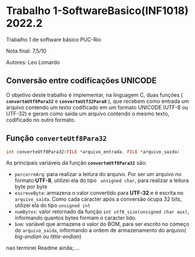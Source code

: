 # Trabalho 1-SoftwareBasico(INF1018) 2022.2
Trabalho 1 de software básico PUC-Rio

Nota final: 7,5/10

Autores: Leo Lomardo

## Conversão entre codificações UNICODE

O objetivo deste trabalho é implementar, na linguagem C, duas funções ( **`converteUtf8Para32`** e **`converteUtf32Para8`** ), que recebem como entrada um arquivo contendo um texto codificado em um formato UNICODE (UTF-8 ou UTF-32) e geram como saida um arquivo contendo o mesmo texto, codificado no outro formato.

## Função `converteUtf8Para32`

```c
int converteUtf8Para32(FILE *arquivo_entrada, FILE *arquivo_saida)
```
As principais variáveis da função **`converteUtf8Para32`** são:
- `percorreArq`: para realizar a leitura do arquivo. Por ser um arquivo no formato **UTF-8**, utilizei ela do tipo ``` unsigned char```, para realizar a leitura byte por byte
- `escreveByte`: armazena o valor convertido para **UTF-32** e é escrita no  `arquivo_saida`. Como cada caracter após a conversão ocupa 32 bits, utilizei ela do tipo ```unsigned int```
- `numBytes`: valor retornado da função `int utf8_size(unsigned char aux)`, informando quantos bytes formam o caracter lido.
- `bom`: variável que armazena o valor do BOM, para ser escrito no começo do `arquivo_saida`, informando a ordem de armazenamento do arquivo( *big-endian* ou *little-endian*)

nao terminei Readme ainda;....
